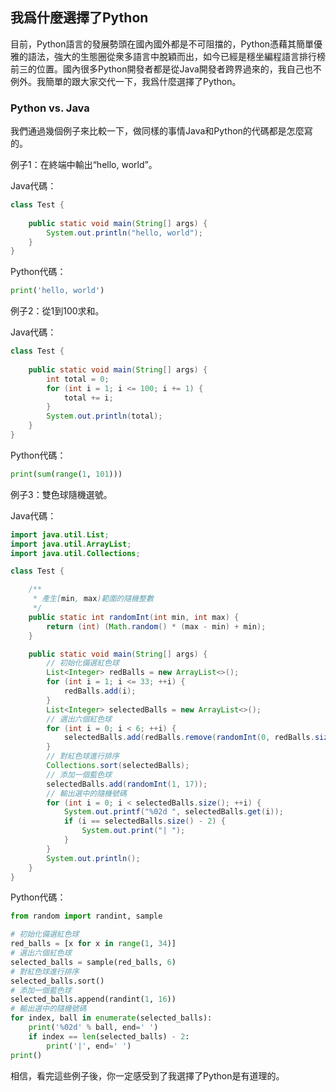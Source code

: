 ## 我爲什麼選擇了Python

目前，Python語言的發展勢頭在國內國外都是不可阻擋的，Python憑藉其簡單優雅的語法，強大的生態圈從衆多語言中脫穎而出，如今已經是穩坐編程語言排行榜前三的位置。國內很多Python開發者都是從Java開發者跨界過來的，我自己也不例外。我簡單的跟大家交代一下，我爲什麼選擇了Python。

### Python vs. Java

我們通過幾個例子來比較一下，做同樣的事情Java和Python的代碼都是怎麼寫的。

例子1：在終端中輸出“hello, world”。

Java代碼：

```Java
class Test {
	
    public static void main(String[] args) {
        System.out.println("hello, world");
    }
}
```

Python代碼：

```Python
print('hello, world')
```

例子2：從1到100求和。

Java代碼：

```Java
class Test {
    
    public static void main(String[] args) {
        int total = 0;
        for (int i = 1; i <= 100; i += 1) {
            total += i;
        }
        System.out.println(total);
    }
}
```

Python代碼：

```Python
print(sum(range(1, 101)))
```

例子3：雙色球隨機選號。

Java代碼：

```Java
import java.util.List;
import java.util.ArrayList;
import java.util.Collections;

class Test {

    /**
     * 產生[min, max)範圍的隨機整數
     */
    public static int randomInt(int min, int max) {
        return (int) (Math.random() * (max - min) + min);
    }

    public static void main(String[] args) {
        // 初始化備選紅色球
        List<Integer> redBalls = new ArrayList<>();
        for (int i = 1; i <= 33; ++i) {
            redBalls.add(i);
        }
        List<Integer> selectedBalls = new ArrayList<>();
        // 選出六個紅色球
        for (int i = 0; i < 6; ++i) {
            selectedBalls.add(redBalls.remove(randomInt(0, redBalls.size())));
        }
        // 對紅色球進行排序
        Collections.sort(selectedBalls);
        // 添加一個藍色球
        selectedBalls.add(randomInt(1, 17));
        // 輸出選中的隨機號碼
        for (int i = 0; i < selectedBalls.size(); ++i) {
            System.out.printf("%02d ", selectedBalls.get(i));
            if (i == selectedBalls.size() - 2) {
                System.out.print("| ");
            }
        }
        System.out.println();
    }
}
```

Python代碼：

```Python
from random import randint, sample

# 初始化備選紅色球
red_balls = [x for x in range(1, 34)]
# 選出六個紅色球
selected_balls = sample(red_balls, 6)
# 對紅色球進行排序
selected_balls.sort()
# 添加一個藍色球
selected_balls.append(randint(1, 16))
# 輸出選中的隨機號碼
for index, ball in enumerate(selected_balls):
    print('%02d' % ball, end=' ')
    if index == len(selected_balls) - 2:
        print('|', end=' ')
print()
```

相信，看完這些例子後，你一定感受到了我選擇了Python是有道理的。